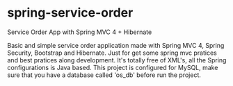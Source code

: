 # spring-service-order
Service Order App with Spring MVC 4 + Hibernate

Basic and simple service order application made with Spring MVC 4, Spring Security, Bootstrap and Hibernate. 
Just for get some spring mvc pratices and best pratices along development.
It's totally free of XML's, all the Spring configurations is Java based.
This project is configured for MySQL, make sure that you have a database called 'os_db' before run the project.
